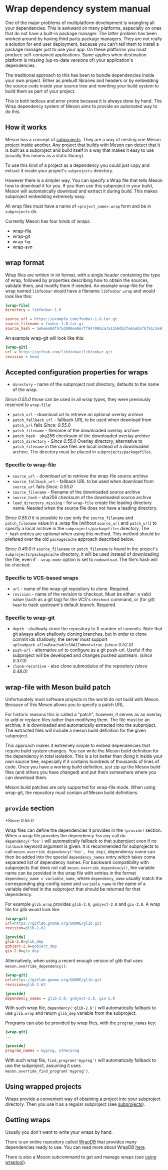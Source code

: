 # Wrap dependency system manual

One of the major problems of multiplatform development is wrangling
all your dependencies. This is awkward on many platforms, especially
on ones that do not have a built-in package manager. The latter problem
has been worked around by having third party package managers. They
are not really a solution for end user deployment, because you can't
tell them to install a package manager just to use your app. On these
platforms you must produce self-contained applications. Same applies
when destination platform is missing (up-to-date versions of) your
application's dependencies.

The traditional approach to this has been to bundle dependencies
inside your own project. Either as prebuilt libraries and headers or
by embedding the source code inside your source tree and rewriting
your build system to build them as part of your project.

This is both tedious and error prone because it is always done by
hand. The Wrap dependency system of Meson aims to provide an automated
way to do this.

## How it works

Meson has a concept of [subprojects](Subprojects.md). They are a way
of nesting one Meson project inside another. Any project that builds
with Meson can detect that it is built as a subproject and build
itself in a way that makes it easy to use (usually this means as a
static library).

To use this kind of a project as a dependency you could just copy and
extract it inside your project's `subprojects` directory.

However there is a simpler way. You can specify a Wrap file that tells Meson
how to download it for you. If you then use this subproject in your build,
Meson will automatically download and extract it during build. This makes
subproject embedding extremely easy.

All wrap files must have a name of `<project_name>.wrap` form and be in `subprojects` dir.

Currently Meson has four kinds of wraps:
- wrap-file
- wrap-git
- wrap-hg
- wrap-svn

## wrap format

Wrap files are written in ini format, with a single header containing the type
of wrap, followed by properties describing how to obtain the sources, validate
them, and modify them if needed. An example wrap-file for the wrap named
`libfoobar` would have a filename `libfoobar.wrap` and would look like this:

```ini
[wrap-file]
directory = libfoobar-1.0

source_url = https://example.com/foobar-1.0.tar.gz
source_filename = foobar-1.0.tar.gz
source_hash = 5ebeea0dfb75d090ea0e7ff84799b2a7a1550db3fe61eb5f6f61c2e971e57663
```

An example wrap-git will look like this:

```ini
[wrap-git]
url = https://github.com/libfoobar/libfoobar.git
revision = head
```

## Accepted configuration properties for wraps
- `directory` - name of the subproject root directory, defaults to the name of the wrap.

Since *0.55.0* those can be used in all wrap types, they were previously reserved to `wrap-file`:

- `patch_url` - download url to retrieve an optional overlay archive
- `patch_fallback_url` - fallback URL to be used when download from `patch_url` fails *Since: 0.55.0*
- `patch_filename` - filename of the downloaded overlay archive
- `patch_hash` - sha256 checksum of the downloaded overlay archive
- `patch_directory` - *Since 0.55.0* Overlay directory, alternative to `patch_filename` in the case
  files are local instead of a downloaded archive. The directory must be placed in
  `subprojects/packagefiles`.

### Specific to wrap-file
- `source_url` - download url to retrieve the wrap-file source archive
- `source_fallback_url` - fallback URL to be used when download from `source_url` fails *Since: 0.55.0*
- `source_filename` - filename of the downloaded source archive
- `source_hash` - sha256 checksum of the downloaded source archive
- `lead_directory_missing` - for `wrap-file` create the leading
  directory name. Needed when the source file does not have a leading
  directory.

Since *0.55.0* it is possible to use only the `source_filename` and
`patch_filename` value in a .wrap file (without `source_url` and `patch_url`) to
specify a local archive in the `subprojects/packagefiles` directory. The `*_hash`
entries are optional when using this method. This method should be prefered over
the old `packagecache` approach described below.

Since *0.49.0* if `source_filename` or `patch_filename` is found in the
project's `subprojects/packagecache` directory, it will be used instead
of downloading the file, even if `--wrap-mode` option is set to
`nodownload`. The file's hash will be checked.

### Specific to VCS-based wraps
- `url` - name of the wrap-git repository to clone. Required.
- `revision` - name of the revision to checkout. Must be either: a
  valid value (such as a git tag) for the VCS's `checkout` command, or
  (for git) `head` to track upstream's default branch. Required.

### Specific to wrap-git
- `depth` - shallowly clone the repository to X number of commits. Note
  that git always allow shallowly cloning branches, but in order to
  clone commit ids shallowly, the server must support
  `uploadpack.allowReachableSHA1InWant=true`.  *(since 0.52.0)*
- `push-url` - alternative url to configure as a git push-url. Useful if
  the subproject will be developed and changes pushed upstream.
  *(since 0.37.0)*
- `clone-recursive` - also clone submodules of the repository
  *(since 0.48.0)*

## wrap-file with Meson build patch

Unfortunately most software projects in the world do not build with
Meson. Because of this Meson allows you to specify a patch URL.

For historic reasons this is called a "patch", however, it serves as an
overlay to add or replace files rather than modifying them. The file
must be an archive; it is downloaded and automatically extracted into
the subproject. The extracted files will include a meson build
definition for the given subproject.

This approach makes it extremely simple to embed dependencies that
require build system changes. You can write the Meson build definition
for the dependency in total isolation. This is a lot better than doing
it inside your own source tree, especially if it contains hundreds of
thousands of lines of code. Once you have a working build definition,
just zip up the Meson build files (and others you have changed) and
put them somewhere where you can download them.

Meson build patches are only supported for wrap-file mode. When using
wrap-git, the repository must contain all Meson build definitions.

## `provide` section

*Since *0.55.0*

Wrap files can define the dependencies it provides in the `[provide]` section.
When a wrap file provides the dependency `foo` any call do `dependency('foo')`
will automatically fallback to that subproject even if no `fallback` keyword
argument is given. It is recommended for subprojects to call
`meson.override_dependency('foo', foo_dep)`, dependency name can then be added into
the special `dependency_names` entry which takes coma separated list of dependency
names. For backward compatibility with subprojects that does not call
`meson.override_dependency()`, the variable name can be provided in the wrap file
with entries in the format `dependency_name = variable_name`,
where `dependency_name` usually match the corresponding pkg-config name and
`variable_name` is the name of a variable defined in the subproject that should
be returned for that dependency.

For example `glib.wrap` provides `glib-2.0`, `gobject-2.0` and `gio-2.0`. A wrap
file for glib would look like:
```ini
[wrap-git]
url=https://gitlab.gnome.org/GNOME/glib.git
revision=glib-2-62

[provide]
glib-2.0=glib_dep
gobject-2.0=gobject_dep
gio-2.0=gio_dep
```

Alternatively, when using a recent enough version of glib that uses
`meson.override_dependency()`:
```ini
[wrap-git]
url=https://gitlab.gnome.org/GNOME/glib.git
revision=glib-2-62

[provide]
dependency_names = glib-2.0, gobject-2.0, gio-2.0
```

With such wrap file, `dependency('glib-2.0')` will automatically fallback to use
`glib.wrap` and return `glib_dep` variable from the subproject.

Programs can also be provided by wrap files, with the `program_names` key:
```ini
[wrap-git]
...

[provide]
program_names = myprog, otherprog
```

With such wrap file, `find_program('myprog')` will automatically fallback to use
the subproject, assuming it uses `meson.override_find_program('myprog')`.

## Using wrapped projects

Wraps provide a convenient way of obtaining a project into your subproject directory.
Then you use it as a regular subproject (see [subprojects](Subprojects.md)).

## Getting wraps

Usually you don't want to write your wraps by hand.

There is an online repository called [WrapDB](https://wrapdb.mesonbuild.com) that provides
many dependencies ready to use. You can read more about WrapDB [here](Using-the-WrapDB.md).

There is also a Meson subcommand to get and manage wraps (see [using wraptool](Using-wraptool.md)).
